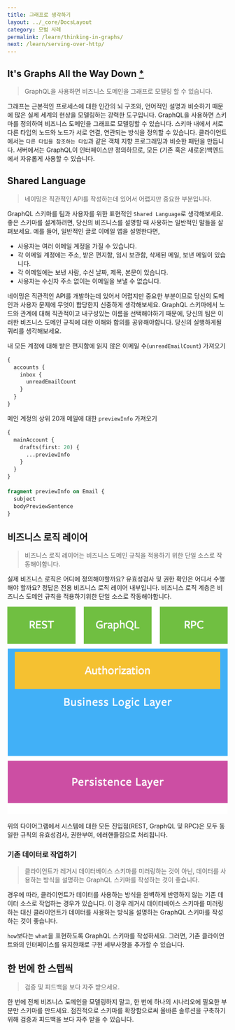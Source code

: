 ```yaml
---
title: 그래프로 생각하기
layout: ../_core/DocsLayout
category: 모범 사례
permalink: /learn/thinking-in-graphs/
next: /learn/serving-over-http/
---
```


## It's Graphs All the Way Down [\*](https://en.wikipedia.org/wiki/Turtles_all_the_way_down)
> GraphQL을 사용하면 비즈니스 도메인을 그래프로 모델링 할 수 있습니다.

그래프는 근본적인 프로세스에 대한 인간의 뇌 구조와, 언어적인 설명과 비슷하기 때문에 많은 실제 세계의 현상을 모델링하는 강력한 도구입니다. GraphQL을 사용하면 스키마를 정의하여 비즈니스 도메인을 그래프로 모델링할 수 있습니다. 스키마 내에서 서로 다른 타입의 노드와 노드가 서로 연결, 연관되는 방식을 정의할 수 있습니다. 클라이언트에서는 `다른 타입을 참조하는 타입`과 같은 객체 지향 프로그래밍과 비슷한 패턴을 만듭니다. 서버에서는 GraphQL이 인터페이스만 정의하므로, 모든 (기존 혹은 새로운)백엔드에서 자유롭게 사용할 수 있습니다.

## Shared Language
> 네이밍은 직관적인 API를 작성하는데 있어서 어렵지만 중요한 부분입니다.

GraphQL 스키마를 팀과 사용자를 위한 표현적인 `Shared Language`로 생각해보세요. 좋은 스키마를 설계하려면, 당신의 비즈니스를 설명할 때 사용하는 일반적인 말들을 살펴보세요. 예를 들어, 일반적인 글로 이메일 앱을 설명한다면,

* 사용자는 여러 이메일 계정을 가질 수 있습니다.
* 각 이메일 계정에는 주소, 받은 편지함, 임시 보관함, 삭제된 메일, 보낸 메일이 있습니다.
* 각 이메일에는 보낸 사람, 수신 날짜, 제목, 본문이 있습니다.
* 사용자는 수신자 주소 없이는 이메일을 보낼 수 없습니다.

네이밍은 직관적인 API를 개발하는데 있어서 어렵지만 중요한 부분이므로 당신의 도메인과 사용자 문제에 무엇이 합당한지 신중하게 생각해보세요. GraphQL 스키마에서 노드와 관계에 대해 직관적이고 내구성있는 이름을 선택해야하기 때문에, 당신의 팀은 이러한 비즈니스 도메인 규칙에 대한 이해와 합의를 공유해야합니다. 당신의 실행하게될 쿼리를 생각해보세요.

내 모든 계정에 대해 받은 편지함에 읽지 않은 이메일 수(`unreadEmailCount`) 가져오기
```graphql
{
  accounts {
    inbox {
      unreadEmailCount
    }
  }
}
```

메인 계정의 상위 20개 메일에 대한 `previewInfo` 가져오기
```graphql
{
  mainAccount {
    drafts(first: 20) {
      ...previewInfo
    }
  }
}

fragment previewInfo on Email {
  subject
  bodyPreviewSentence
}
```

## 비즈니스 로직 레이어
> 비즈니스 로직 레이어는 비즈니스 도메인 규칙을 적용하기 위한 단일 소스로 작동해야합니다.

실제 비즈니스 로직은 어디에 정의해야할까요? 유효성검사 및 권한 확인은 어디서 수행해야 할까요? 정답은 전용 비즈니스 로직 레이어 내부입니다. 비즈니스 로직 계층은 비즈니스 도메인 규칙을 적용하기위한 단일 소스로 작동해야합니다.

![Business Logic Layer Diagram](/img/diagrams/business_layer.png)

위의 다이어그램에서 시스템에 대한 모든 진입점(REST, GraphQL 및 RPC)은 모두 동일한 규칙의 유효성검사, 권한부여, 에러핸들링으로 처리됩니다.

### 기존 데이터로 작업하기
> 클라이언트가 레거시 데이터베이스 스키마를 미러링하는 것이 아닌, 데이터를 사용하는 방식을 설명하는 GraphQL 스키마를 작성하는 것이 좋습니다.

경우에 따라, 클라이언트가 데이터를 사용하는 방식을 완벽하게 반영하지 않는 기존 데이터 소스로 작업하는 경우가 있습니다. 이 경우 레거시 데이터베이스 스키마를 미러링하는 대신 클라이언트가 데이터를 사용하는 방식을 설명하는 GraphQL 스키마를 작성하는 것이 좋습니다.

`how`보다는 `what`을 표현하도록 GraphQL 스키마를 작성하세요. 그러면, 기존 클라이언트와의 인터페이스를 유지한채로 구현 세부사항을 추가할 수 있습니다.

## 한 번에 한 스텝씩
> 검증 및 피드백을 보다 자주 받으세요.

한 번에 전체 비즈니스 도메인을 모델링하지 말고, 한 번에 하나의 시나리오에 필요한 부분만 스키마를 만드세요. 점진적으로 스키마를 확장함으로써 올바른 솔루션을 구축하기 위해 검증과 피드백을 보다 자주 받을 수 있습니다.
